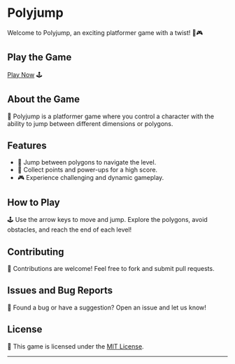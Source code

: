 # Polyjump

Welcome to Polyjump, an exciting platformer game with a twist! 🚀🎮

## Play the Game

[Play Now](https://aryan0-1maurya.github.io/Polyjump/) 🕹️

## About the Game

📜 Polyjump is a platformer game where you control a character with the ability to jump between different dimensions or polygons.

## Features

- 🚀 Jump between polygons to navigate the level.
- 🌟 Collect points and power-ups for a high score.
- 🎮 Experience challenging and dynamic gameplay.

## How to Play

🕹️ Use the arrow keys to move and jump. Explore the polygons, avoid obstacles, and reach the end of each level!

## Contributing

🤝 Contributions are welcome! Feel free to fork and submit pull requests.

## Issues and Bug Reports

🐛 Found a bug or have a suggestion? Open an issue and let us know!

## License

📄 This game is licensed under the [MIT License](LICENSE).

---
